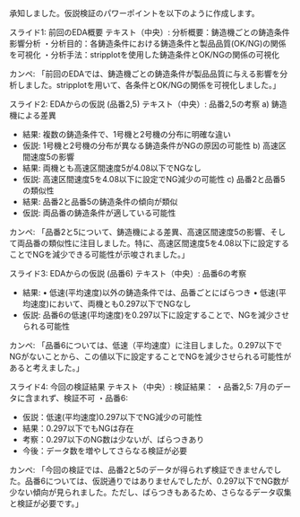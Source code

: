 承知しました。仮説検証のパワーポイントを以下のように作成します。

スライド1: 前回のEDA概要
テキスト（中央）:
分析概要：鋳造機ごとの鋳造条件影響分析
・分析目的：各鋳造条件における鋳造条件と製品品質(OK/NG)の関係を可視化
・分析手法：stripplotを使用した鋳造条件とOK/NGの関係の可視化

カンペ: 「前回のEDAでは、鋳造機ごとの鋳造条件が製品品質に与える影響を分析しました。stripplotを用いて、各条件とOK/NGの関係を可視化しました。」

スライド2: EDAからの仮説 (品番2,5)
テキスト（中央）:
品番2,5の考察
a) 鋳造機による差異
  - 結果: 複数の鋳造条件で、1号機と2号機の分布に明確な違い
  - 仮説: 1号機と2号機の分布が異なる鋳造条件がNGの原因の可能性
b) 高速区間速度5の影響
  - 結果: 両機とも高速区間速度5が4.08以下でNGなし
  - 仮説: 高速区間速度5を4.08以下に設定でNG減少の可能性
c) 品番2と品番5の類似性
  - 結果: 品番2と品番5の鋳造条件の傾向が類似
  - 仮説: 両品番の鋳造条件が適している可能性

カンペ: 「品番2と5について、鋳造機による差異、高速区間速度5の影響、そして両品番の類似性に注目しました。特に、高速区間速度5を4.08以下に設定することでNGを減少できる可能性が示唆されました。」

スライド3: EDAからの仮説 (品番6)
テキスト（中央）:
品番6の考察
- 結果: 
  • 低速(平均速度)以外の鋳造条件では、品番ごとにばらつき
  • 低速(平均速度)において、両機とも0.297以下でNGなし
- 仮説: 品番6の低速(平均速度)を0.297以下に設定することで、NGを減少させられる可能性

カンペ: 「品番6については、低速（平均速度）に注目しました。0.297以下でNGがないことから、この値以下に設定することでNGを減少させられる可能性があると考えました。」

スライド4: 今回の検証結果
テキスト（中央）:
検証結果：
・品番2,5: 7月のデータに含まれず、検証不可
・品番6: 
  - 仮説：低速(平均速度)0.297以下でNG減少の可能性
  - 結果：0.297以下でもNGは存在
  - 考察：0.297以下のNG数は少ないが、ばらつきあり
  - 今後：データ数を増やしてさらなる検証が必要

カンペ: 「今回の検証では、品番2と5のデータが得られず検証できませんでした。品番6については、仮説通りではありませんでしたが、0.297以下でNG数が少ない傾向が見られました。ただし、ばらつきもあるため、さらなるデータ収集と検証が必要です。」
